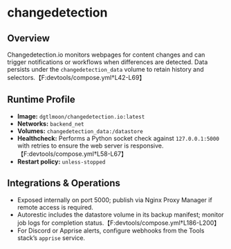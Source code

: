 <!--
title: changedetection
description:
published: true
date: 2025-10-19T08:57:42Z
tags:
editor: markdown
-->

# changedetection

## Overview
Changedetection.io monitors webpages for content changes and can trigger notifications or workflows when differences are detected. Data persists under the `changedetection_data` volume to retain history and selectors.【F:devtools/compose.yml†L42-L69】

## Runtime Profile
- **Image:** `dgtlmoon/changedetection.io:latest`
- **Networks:** `backend_net`
- **Volumes:** `changedetection_data:/datastore`
- **Healthcheck:** Performs a Python socket check against `127.0.0.1:5000` with retries to ensure the web server is responsive.【F:devtools/compose.yml†L58-L67】
- **Restart policy:** `unless-stopped`

## Integrations & Operations
- Exposed internally on port 5000; publish via Nginx Proxy Manager if remote access is required.
- Autorestic includes the datastore volume in its backup manifest; monitor job logs for completion status.【F:devtools/compose.yml†L186-L200】
- For Discord or Apprise alerts, configure webhooks from the Tools stack’s `apprise` service.
